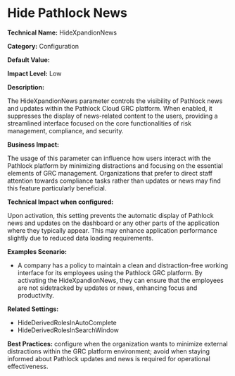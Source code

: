 # Hide Pathlock News

**Technical Name:** HideXpandionNews

**Category:** Configuration

**Default Value:** 

**Impact Level:** Low

**Description:**

The HideXpandionNews parameter controls the visibility of Pathlock news and updates within the Pathlock Cloud GRC platform. When enabled, it suppresses the display of news-related content to the users, providing a streamlined interface focused on the core functionalities of risk management, compliance, and security.

**Business Impact:**

The usage of this parameter can influence how users interact with the Pathlock platform by minimizing distractions and focusing on the essential elements of GRC management. Organizations that prefer to direct staff attention towards compliance tasks rather than updates or news may find this feature particularly beneficial.

**Technical Impact when configured:**

Upon activation, this setting prevents the automatic display of Pathlock news and updates on the dashboard or any other parts of the application where they typically appear. This may enhance application performance slightly due to reduced data loading requirements.

**Examples Scenario:**

- A company has a policy to maintain a clean and distraction-free working interface for its employees using the Pathlock GRC platform. By activating the HideXpandionNews, they can ensure that the employees are not sidetracked by updates or news, enhancing focus and productivity.

**Related Settings:**

- HideDerivedRolesInAutoComplete
- HideDerivedRolesInSearchWindow

**Best Practices:** configure when the organization wants to minimize external distractions within the GRC platform environment; avoid when staying informed about Pathlock updates and news is required for operational effectiveness.